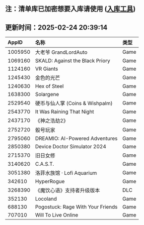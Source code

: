 ## 注：清单库已加密想要入库请使用 ([入库工具](https://github.com/BlankTMing/ManifestAutoUpdate/releases))

## 更新时间：2025-02-24 20:39:14
| AppID | 名称 | 类型  |
| :-------------------- | :----------------------------- | :----------- |
| 1005950 | 大老爷 GrandLordAuto| Game |
| 1069160 | SKALD: Against the Black Priory| Game |
| 1124160 | VR Giants| Game |
| 1245430 | 金色的光芒| Game |
| 1240630 | Hex of Steel| Game |
| 1638300 | Solargene| Game |
| 2529540 | 硬币与仙人掌 (Coins & Wishpalm)| Game |
| 2543770 | It Was Raining That Night| Game |
| 2437170 | 《神之浩劫2》| Game |
| 2752720 | 骰号玩家| Game |
| 2795060 | DREAMIO: AI-Powered Adventures| Game |
| 2850380 | Device Doctor Simulator 2024| Game |
| 2715370 | 旧日女修| Game |
| 3140620 | C.A.S.T.| Game |
| 3051380 | 洛菲水族馆 · Lofi Aquarium| Game |
| 342610 | HyperRogue| Game |
| 3268390 | 《魔饮心语》支持者升级版本| DLC |
| 352130 | Locoland| Game |
| 688130 | Pogostuck: Rage With Your Friends| Game |
| 707010 | Will To Live Online| Game |
